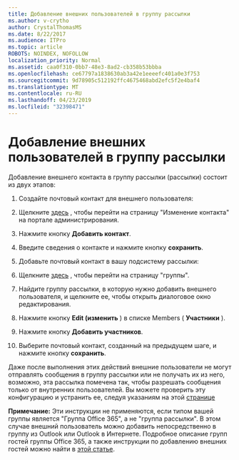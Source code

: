 ```yaml
---
title: Добавление внешних пользователей в группу рассылки
ms.author: v-crytho
author: CrystalThomasMS
ms.date: 8/22/2017
ms.audience: ITPro
ms.topic: article
ROBOTS: NOINDEX, NOFOLLOW
localization_priority: Normal
ms.assetid: caa0f310-0bb7-48e3-8ad2-cb358b53bbba
ms.openlocfilehash: ce67797a1838630ab3a42e1eeeefc401a0e3f753
ms.sourcegitcommit: 9d78905c512192ffc4675468abd2efc5f2e4baf4
ms.translationtype: MT
ms.contentlocale: ru-RU
ms.lasthandoff: 04/23/2019
ms.locfileid: "32398471"
---
```

# <a name="adding-external-users-to-a-distribution-group"></a>Добавление внешних пользователей в группу рассылки

Добавление внешнего контакта в группу рассылки (рассылки) состоит из двух этапов:
  
1. Создайте почтовый контакт для внешнего пользователя:
    
1. Щелкните [здесь](https://admin.microsoft.com/adminportal/home#/Contact) , чтобы перейти на страницу "Изменение контакта" на портале администрирования. 
    
2. Нажмите кнопку **Добавить контакт**.
    
3. Введите сведения о контакте и нажмите кнопку **сохранить**.
    
2. Добавьте почтовый контакт в вашу подсистему рассылки:
    
1. Щелкните [здесь](https://admin.microsoft.com/adminportal/home#/groups) , чтобы перейти на страницу "группы". 
    
2. Найдите группу рассылки, в которую нужно добавить внешнего пользователя, и щелкните ее, чтобы открыть диалоговое окно редактирования.
    
3. Нажмите кнопку **Edit (изменить** ) в списке Members ( **Участники** ). 
    
4. Нажмите кнопку **Добавить участников**.
    
5. Выберите почтовый контакт, созданный на предыдущем шаге, и нажмите кнопку **сохранить**.
    
Даже после выполнения этих действий внешние пользователи не могут отправлять сообщения в группу рассылки или не получать их из него, возможно, эта рассылка помечена так, чтобы разрешать сообщения только от внутренних пользователей. Вы можете проверить эту конфигурацию и устранить ее, следуя указаниям на этой [странице](https://support.office.com/article/Fix-email-delivery-issues-for-error-code-5-7-133-in-Office-365-991abc19-7756-438f-abcb-39f69b80f284.aspx)
  
 **Примечание:** Эти инструкции не применяются, если типом вашей группы является "Группа Office 365", а не "группа рассылки". В этом случае внешний пользователь можно добавить непосредственно в группу из Outlook или Outlook в Интернете. Подробное описание групп гостей группы Office 365, а также инструкции по добавлению внешних гостей можно найти в [этой статье](https://support.office.com/article/Guest-access-in-Office-365-Groups-bfc7a840-868f-4fd6-a390-f347bf51aff6.aspx).
  

